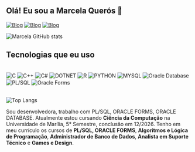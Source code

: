 ## Olá! Eu sou a Marcela Querós 🤝

[![Blog](https://img.shields.io/badge/LinkedIn-0077B5?style=for-the-badge&logo=linkedin&logoColor=white)](https://www.linkedin.com/in/marcelamqueros/)
[![Blog](https://img.shields.io/badge/WhatsApp-25D366?style=for-the-badge&logo=whatsapp&logoColor=white)](http://www.contate.me/14998520778)
[![Blog](https://img.shields.io/badge/linktree-39E09B?style=for-the-badge&logo=linktree&logoColor=white)](https://linktr.ee/marcelamqueros)

![Marcela GitHub stats](https://github-readme-stats.vercel.app/api?username=MarcelaMQueros&show_icons=true&theme=tokyonight)

## Tecnologias que eu uso

<div style="display: inline_block"><br/>
    <img align="center" alt="C" src="https://img.shields.io/badge/C-00599C?style=for-the-badge&logo=c&logoColor=white"/>
    <img align="center" alt="C++" src="https://img.shields.io/badge/C%2B%2B-00599C?style=for-the-badge&logo=c%2B%2B&logoColor=white"/>
    <img align="center" alt="C#" src="https://img.shields.io/badge/C%23-239120?style=for-the-badge&logo=c-sharp&logoColor=white"/>
    <img align="center" alt="DOTNET" src="https://img.shields.io/badge/.NET-5C2D91?style=for-the-badge&logo=.net&logoColor=white"/>
    <img align="center" alt="R" src="https://img.shields.io/badge/R-276DC3?style=for-the-badge&logo=r&logoColor=white"/>
    <img align="center" alt="PYTHON" src="https://img.shields.io/badge/Python-14354C?style=for-the-badge&logo=python&logoColor=white"/>
    <img align="center" alt="MYSQL" src="https://img.shields.io/badge/MySQL-00000F?style=for-the-badge&logo=mysql&logoColor=white"/>
    <img align="center" alt="Oracle Database" src="https://img.shields.io/badge/Oracle%20Database-F80000?style=for-the-badge&logo=oracle&logoColor=white"/>
    <img align="center" alt="PL/SQL" src="https://img.shields.io/badge/PL%2FSQL-F80000?style=for-the-badge&logo=oracle&logoColor=white"/>
    <img align="center" alt="Oracle Forms" src="https://img.shields.io/badge/Oracle%20Forms-F80000?style=for-the-badge&logo=oracle&logoColor=white"/>
</div><br/>

![Top Langs](https://github-readme-stats.vercel.app/api/top-langs/?username=MarcelaMQueros&layout=compact)

Sou desenvolvedora, trabalho com PL/SQL, ORACLE FORMS, ORACLE DATABASE. Atualmente estou cursando **Ciência da Computação** na Universidade de Marília, 5° Semestre, conclusão em 12/2026.
Tenho em meu currículo os cursos de 
**PL/SQL, ORACLE FORMS**,
**Algoritmos e Lógica de Programação**, **Administrador de Banco de Dados**, **Analista em Suporte Técnico** e **Games e Design**.

